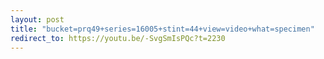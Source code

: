 ```yaml
---
layout: post
title: "bucket=prq49+series=16005+stint=44+view=video+what=specimen"
redirect_to: https://youtu.be/-SvgSmIsPQc?t=2230
---
```

